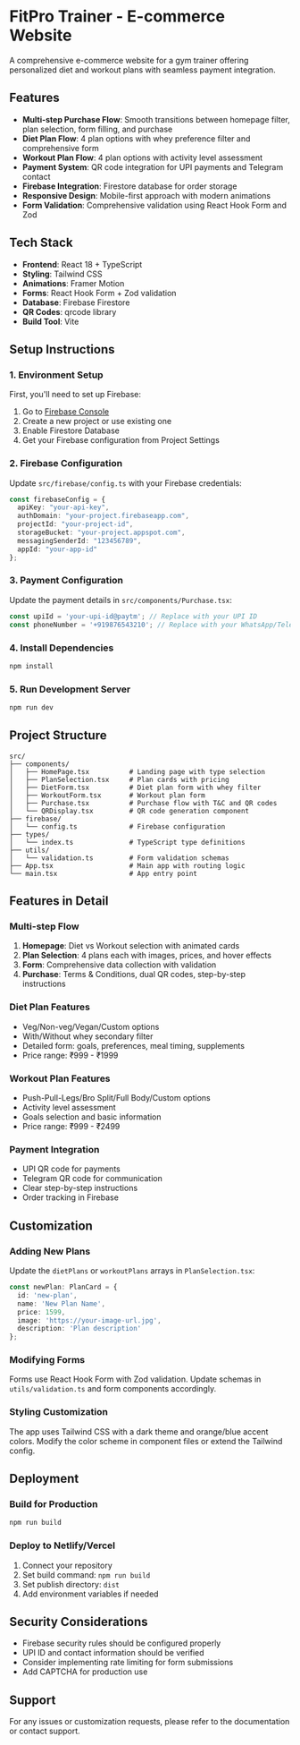 # FitPro Trainer - E-commerce Website

A comprehensive e-commerce website for a gym trainer offering personalized diet and workout plans with seamless payment integration.

## Features

- **Multi-step Purchase Flow**: Smooth transitions between homepage filter, plan selection, form filling, and purchase
- **Diet Plan Flow**: 4 plan options with whey preference filter and comprehensive form
- **Workout Plan Flow**: 4 plan options with activity level assessment
- **Payment System**: QR code integration for UPI payments and Telegram contact
- **Firebase Integration**: Firestore database for order storage
- **Responsive Design**: Mobile-first approach with modern animations
- **Form Validation**: Comprehensive validation using React Hook Form and Zod

## Tech Stack

- **Frontend**: React 18 + TypeScript
- **Styling**: Tailwind CSS
- **Animations**: Framer Motion
- **Forms**: React Hook Form + Zod validation
- **Database**: Firebase Firestore
- **QR Codes**: qrcode library
- **Build Tool**: Vite

## Setup Instructions

### 1. Environment Setup

First, you'll need to set up Firebase:

1. Go to [Firebase Console](https://console.firebase.google.com/)
2. Create a new project or use existing one
3. Enable Firestore Database
4. Get your Firebase configuration from Project Settings

### 2. Firebase Configuration

Update `src/firebase/config.ts` with your Firebase credentials:

```typescript
const firebaseConfig = {
  apiKey: "your-api-key",
  authDomain: "your-project.firebaseapp.com",
  projectId: "your-project-id",
  storageBucket: "your-project.appspot.com",
  messagingSenderId: "123456789",
  appId: "your-app-id"
};
```

### 3. Payment Configuration

Update the payment details in `src/components/Purchase.tsx`:

```typescript
const upiId = 'your-upi-id@paytm'; // Replace with your UPI ID
const phoneNumber = '+919876543210'; // Replace with your WhatsApp/Telegram number
```

### 4. Install Dependencies

```bash
npm install
```

### 5. Run Development Server

```bash
npm run dev
```

## Project Structure

```
src/
├── components/
│   ├── HomePage.tsx          # Landing page with type selection
│   ├── PlanSelection.tsx     # Plan cards with pricing
│   ├── DietForm.tsx          # Diet plan form with whey filter
│   ├── WorkoutForm.tsx       # Workout plan form
│   ├── Purchase.tsx          # Purchase flow with T&C and QR codes
│   └── QRDisplay.tsx         # QR code generation component
├── firebase/
│   └── config.ts             # Firebase configuration
├── types/
│   └── index.ts              # TypeScript type definitions
├── utils/
│   └── validation.ts         # Form validation schemas
├── App.tsx                   # Main app with routing logic
└── main.tsx                  # App entry point
```

## Features in Detail

### Multi-step Flow
1. **Homepage**: Diet vs Workout selection with animated cards
2. **Plan Selection**: 4 plans each with images, prices, and hover effects
3. **Form**: Comprehensive data collection with validation
4. **Purchase**: Terms & Conditions, dual QR codes, step-by-step instructions

### Diet Plan Features
- Veg/Non-veg/Vegan/Custom options
- With/Without whey secondary filter
- Detailed form: goals, preferences, meal timing, supplements
- Price range: ₹999 - ₹1999

### Workout Plan Features
- Push-Pull-Legs/Bro Split/Full Body/Custom options
- Activity level assessment
- Goals selection and basic information
- Price range: ₹999 - ₹2499

### Payment Integration
- UPI QR code for payments
- Telegram QR code for communication
- Clear step-by-step instructions
- Order tracking in Firebase

## Customization

### Adding New Plans
Update the `dietPlans` or `workoutPlans` arrays in `PlanSelection.tsx`:

```typescript
const newPlan: PlanCard = {
  id: 'new-plan',
  name: 'New Plan Name',
  price: 1599,
  image: 'https://your-image-url.jpg',
  description: 'Plan description'
};
```

### Modifying Forms
Forms use React Hook Form with Zod validation. Update schemas in `utils/validation.ts` and form components accordingly.

### Styling Customization
The app uses Tailwind CSS with a dark theme and orange/blue accent colors. Modify the color scheme in component files or extend the Tailwind config.

## Deployment

### Build for Production
```bash
npm run build
```

### Deploy to Netlify/Vercel
1. Connect your repository
2. Set build command: `npm run build`
3. Set publish directory: `dist`
4. Add environment variables if needed

## Security Considerations

- Firebase security rules should be configured properly
- UPI ID and contact information should be verified
- Consider implementing rate limiting for form submissions
- Add CAPTCHA for production use

## Support

For any issues or customization requests, please refer to the documentation or contact support.